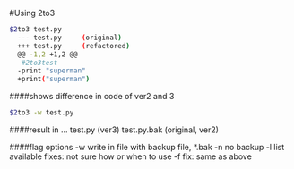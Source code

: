 #Using 2to3

````bash
$2to3 test.py
  --- test.py     (original)
  +++ test.py     (refactored)
  @@ -1,2 +1,2 @@
   #2to3test
  -print "superman"
  +print("superman")
````
####shows difference in code of ver2 and 3




````bash
$2to3 -w test.py
````
####result in ...
  test.py (ver3)
  test.py.bak (original, ver2)



####flag options
-w  write in file with backup file, *.bak
-n  no backup
-l  list available fixes: not sure how or when to use
-f  fix: same as above

